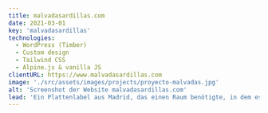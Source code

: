 ```yaml
---
title: malvadasardillas.com
date: 2021-03-01
key: 'malvadasardillas'
technologies:
  - WordPress (Timber)
  - Custom design
  - Tailwind CSS
  - Alpine.js & vanilla JS
clientURL: https://www.malvadasardillas.com
image: './src/assets/images/projects/proyecto-malvadas.jpg'
alt: 'Screenshot der Website malvadasardillas.com'
lead: 'Ein Plattenlabel aus Madrid, das einen Raum benötigte, in dem es die Aktivitäten seiner Künstler als Kulturmagazin präsentieren konnte. Sowohl das Label als auch seine musikalischen Projekte haben viel Persönlichkeit und einen eigenen Stil, so dass sich das Webdesign an sie anpassen und ihr Wesen einfangen sollte.'
---
```


